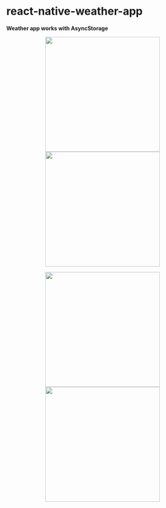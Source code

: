 # react-native-weather-app

<b>Weather app works with AsyncStorage</b>

<p align="center">
  <img src="https://lh6.googleusercontent.com/LPvs4usMYT32JnPgGu2N_FMnSM-BgHtCvhNCAo3_--LjVlAc92LfyRpBzW8WsPpLEx342h3wEUQplUhsOk8=w2880-h1652-rw" width="300"/>
  <img src="https://lh3.googleusercontent.com/JVM_cKF1lHeny4JYSwp1RRThejzeoezWzEWonxn-LNcjhhc27_G9LyFeSgZ-DKFe08HpiWwM5MZE2aIDCXc3rawuv4Cvg7czFQRlApBTUDerDAEl2j6ge8wk06B5H2zBkpKcrgb4OxLMP6gb6ug3kZL1IaJWwQpDqGVY6Ofaz6x3ffFn03ttUR_9UJvLhafDnaF2SGEZue8ooClWnmXnVftDCw81weUgRhrG8h3OevEuNNIXo0aKNapfVvcvoumoKaK-X7lPTdCVlRFR6IGQISpLp1nSj95u7h3dNkMF1tq-Xyxd-59Za2YALKDXG14ANACYPtDISlaUV32szCj4oj4vWXf4brU4PbwWG_PqrWedqQYlwl21aedvOqhl0JPRWiIkshWgHftPdEuyZFKdRTvDxRBDC7flRTLliiXM9sPqrdGjhZl7L3bq4N98aCBo7HUgWXULhlWktpgH4jBDL-Aez8ps_n_SKD6QXEjdi2lOMSGXMm3cOhOJTwgmu8P28KreiJJ8nxo8fOFFaI8gE8jvKbjtGzN2Ed7Ema0JCWRObQaOOKE-NfEuzQ=w2880-h1652" width="300" /></p>
  <p align="center">
  <img src="https://lh3.googleusercontent.com/4DCLhLQhd7f9dSkOyThCObsZ7k4Gv0meH6ssPhWhHvBEzGn0frfBDIIavBYKGUX7cL1AciB5zdVnB7n29FcqGq9EVkBJhs-3ALZ4T0zvovtzBbvkQo2mmyQiQ__wlNDdFaGntJ31buPuFjgcVKU8qJPx1Ln3I7JNRhvYDrYH0jLX97x2fwwMzHMf2dyzMb0L-3eeRmZkLnlPgKgvoViHwaX7nHyqoTHLnAyRH0WGK_6GmmAsZjrnwucOp6jjfERx6rQxssYikA_69a8b6ogUyjxbZ0NBjsKd3a8N2SIxxvE6i6TEljqqaSAVGoVBruIRvME8O2QT639EaI1TQN8DcVRpmXD4gBpSUfwOclD-lCLqjpcR9DG3RsspcBsAJMG1IscY4IBNHabdu8NifKktv9_FTKvtuYC0xUd9No4nj7BOX2eJxrm583Lv-872Zz9mAWkPMdbZ3GngWlLFySqtX_CkX7eu6zcD0OSINi0HDAKkTCpuO8xwIlrGw3Tin4stjKhpSXxjXkuvyvkXxYVYCYoed--PTNWXuI1IgrGKauzDRecIZnQRnE826g=w2880-h1652" width="300"/>
  <img src="https://lh3.googleusercontent.com/PJju2dMllGM0MAj4f1g8hGuknQEi9csnTX76NIqA3fnzSh7MN8FW_SoST3LQwhiU8CYrSxFbHm7Vhfhv1WPaJmwSuOCEtmnxvGwfFp4OcMgNxhdMx9TOeNfaQBX4zGizS9zQMWrAidGC0LbG2hw19Ne-J3Wg1dccY4XEeX38IMB2ueVS2RI7_anK5LmIQnFHN6NPLwXH9wtXqU8JCdF1zOy8nURDYDSuR0iGwrkKXYKTF2xtBWcK8Kax9Jk0YCmYNQcSrgreBQgOakW2neFdDMfTndrINoXXsGeCzIHvuu2BVJ6rUhqNIi01Jo11_IsbrzJtladlvJ-NKNqEBAIMjl4n5q24VICfF-ys5JYqrrHeby1Aoik88fznHAr4d4dgJ1Y9cSJYwDYlJw5sFzVgf90OyruH8bGUeiZmHZ80SH2IRYM0z32uFpC4ri0Gmxg-z7LfIt9T01pv1dqTg07UcjCiLlUYcZJqwRi9t_KOsOrMKcqYj7lZBpJt26XplfxG0o6hn6jyvllezRIUoaGQIME67KaSmqq4k2m7lQ-Co-2DR3oGcoas5x7NcA=w2880-h1652" width="300"/>
</p>
